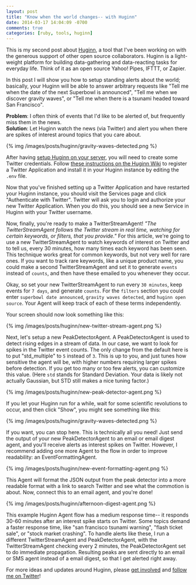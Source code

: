 ```yaml
---
layout: post
title: "Know when the world changes-- with Huginn"
date: 2014-03-17 14:04:09 -0700
comments: true
categories: [ruby, tools, huginn]
---
```

This is my second post about [Huginn](https://github.com/cantino/huginn), a tool that I've been working on with the generous support of other open source collaborators. Huginn is a light-weight platform for building data-gathering and data-reacting tasks for everyday life. Think of it as an open source Yahoo! Pipes, IFTTT, or Zapier.

In this post I will show you how to setup standing alerts about the world; basically, your Huginn will be able to answer arbitrary requests like "Tell me when the date of the next Superbowl is announced", "Tell me when we discover gravity waves", or "Tell me when there is a tsunami headed toward San Francisco".

**Problem**: I often think of events that I'd like to be alerted of, but frequently miss them in the news.<br />
**Solution**: Let Huginn watch the news (via Twitter) and alert you when there are spikes of interest around topics that you care about.

{% img /images/posts/huginn/gravity-waves-detected.png %}

<!--more-->

After having [setup Huginn on your server](https://github.com/cantino/huginn), you will need to create some Twitter credentials. Follow [these instructions on the Huginn Wiki](https://github.com/cantino/huginn/wiki/Configuring-OAuth-applications) to register a Twitter Application and install it in your Huginn instance by editing the `.env` file.

Now that you've finished setting up a Twitter Application and have restarted your Huginn instance, you should visit the Services page and click "Authenticate with Twitter".  Twitter will ask you to login and authorize your new Twitter Application.  When you do this, you should see a new Service in Huginn with your Twitter username.

Now, finally, you're ready to make a TwitterStreamAgent! _"The TwitterStreamAgent follows the Twitter stream in real time, watching for certain keywords, or filters, that you provide."_  For this article, we're going to use a new TwitterStreamAgent to watch keywords of interest on Twitter and to tell us, every 30 minutes, how many times each keyword has been seen. This technique works great for common keywords, but not very well for rare ones. If you want to track rare keywords, like a unique product name, you could make a second TwitterStreamAgent and set it to generate `events` instead of `counts`, and then have these emailed to you whenever they occur.

Okay, so set your new TwitterStreamAgent to run every `30 minutes`, keep events for `7 days`, and generate `counts`.  For the `filters` section you could enter `superbowl date announced`, `gravity waves detected`, and `huginn open source`.  Your Agent will keep track of each of these terms independently.

Your screen should now look something like this:

{% img /images/posts/huginn/new-twitter-stream-agent.png %}

Next, let's setup a new PeakDetectorAgent. A PeakDetectorAgent is used to detect rising edges in a stream of data. In our case, we want to look for spikes in the Twitter event counts. The only change from the default here is to put "std\_multiple" to `5` instead of `3`. This is up to you, and just tunes how sensitive the agent will be, with higher numbers requiring larger spikes before detection. If you get too many or too few alerts, you can customize this value.  (Here `std` stands for Standard Deviation.  Your data is likely not actually Gaussian, but STD still makes a nice tuning factor.)

{% img /images/posts/huginn/new-peak-detector-agent.png %}

If you let your Huginn run for a while, wait for some scientific revolutions to occur, and then click "Show", you might see something like this:

{% img /images/posts/huginn/gravity-waves-detected.png %}

If you want, you can stop here. This is technically all you need! Just send the output of your new PeakDetectorAgent to an email or email digest agent, and you'll receive alerts as interest spikes on Twitter. However, I recommend adding one more Agent to the flow in order to improve readability: an EventFormattingAgent.

{% img /images/posts/huginn/new-event-formatting-agent.png %}

This Agent will format the JSON output from the peak detector into a more readable format with a link to search Twitter and see what the commotion is about. Now, connect this to an email agent, and you're done!

{% img /images/posts/huginn/afternoon-digest-agent.png %}

This example Huginn Agent flow has a medium response time-- it responds 30-60 minutes after an interest spike starts on Twitter. Some topics demand a faster response time, like "san francisco tsunami warning", "flash ticket sale", or "stock market crashing". To handle alerts like these, I run a different TwitterStreamAgent and PeakDetectorAgent, with the TwitterStreamAgent checking every 2 minutes, the PeakDetectorAgent set to do immediate propagation.  Resulting peaks are sent directly to an email or SMS agent instead of a email digest, so that I get alerted right away.

For more ideas and updates around Huginn, please [get involved](https://github.com/cantino/huginn) and [follow me on Twitter](https://twitter.com/tectonic)!